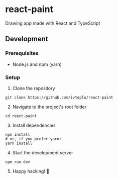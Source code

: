# react-paint

Drawing app made with React and TypeScript

## Development

### Prerequisites

- Node.js and npm (yarn)

### Setup

1. Clone the repository

```shell
git clone https://github.com/ivteplo/react-paint
```

2. Navigate to the project's root folder

```shell
cd react-paint
```

3. Install dependencies

```shell
npm install
# or, if you prefer yarn:
yarn install
```

4. Start the development server

```shell
npm run dev
```

5. Happy hacking! 🎉

